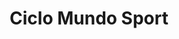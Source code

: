 ---
title: "Ciclo Mundo Sport"
url: /san-borja/ciclo-mundo-sport-avenida-san-luis/
shop: Fahrrad
---